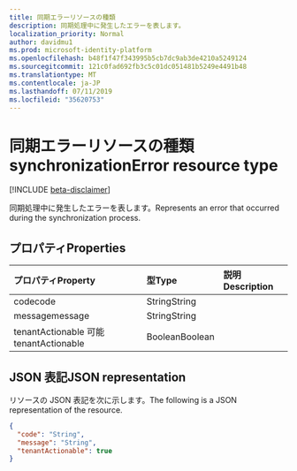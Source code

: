 ```yaml
---
title: 同期エラーリソースの種類
description: 同期処理中に発生したエラーを表します。
localization_priority: Normal
author: davidmu1
ms.prod: microsoft-identity-platform
ms.openlocfilehash: b48f1f47f343995b5cb7dc9ab3de4210a5249124
ms.sourcegitcommit: 121c0fad692fb3c5c01dc051481b5249e4491b48
ms.translationtype: MT
ms.contentlocale: ja-JP
ms.lasthandoff: 07/11/2019
ms.locfileid: "35620753"
---
```

# <a name="synchronizationerror-resource-type"></a><span data-ttu-id="f6aff-103">同期エラーリソースの種類</span><span class="sxs-lookup"><span data-stu-id="f6aff-103">synchronizationError resource type</span></span>

[!INCLUDE [beta-disclaimer](../../includes/beta-disclaimer.md)]

<span data-ttu-id="f6aff-104">同期処理中に発生したエラーを表します。</span><span class="sxs-lookup"><span data-stu-id="f6aff-104">Represents an error that occurred during the synchronization process.</span></span>

## <a name="properties"></a><span data-ttu-id="f6aff-105">プロパティ</span><span class="sxs-lookup"><span data-stu-id="f6aff-105">Properties</span></span>

<!-- Add descriptions for the properties. -->
| <span data-ttu-id="f6aff-106">プロパティ</span><span class="sxs-lookup"><span data-stu-id="f6aff-106">Property</span></span>     | <span data-ttu-id="f6aff-107">型</span><span class="sxs-lookup"><span data-stu-id="f6aff-107">Type</span></span>   |<span data-ttu-id="f6aff-108">説明</span><span class="sxs-lookup"><span data-stu-id="f6aff-108">Description</span></span>|
|:---------------|:--------|:----------|
|<span data-ttu-id="f6aff-109">code</span><span class="sxs-lookup"><span data-stu-id="f6aff-109">code</span></span>|<span data-ttu-id="f6aff-110">String</span><span class="sxs-lookup"><span data-stu-id="f6aff-110">String</span></span>||
|<span data-ttu-id="f6aff-111">message</span><span class="sxs-lookup"><span data-stu-id="f6aff-111">message</span></span>|<span data-ttu-id="f6aff-112">String</span><span class="sxs-lookup"><span data-stu-id="f6aff-112">String</span></span>||
|<span data-ttu-id="f6aff-113">tenantActionable 可能</span><span class="sxs-lookup"><span data-stu-id="f6aff-113">tenantActionable</span></span>|<span data-ttu-id="f6aff-114">Boolean</span><span class="sxs-lookup"><span data-stu-id="f6aff-114">Boolean</span></span>||

## <a name="json-representation"></a><span data-ttu-id="f6aff-115">JSON 表記</span><span class="sxs-lookup"><span data-stu-id="f6aff-115">JSON representation</span></span>

<span data-ttu-id="f6aff-116">リソースの JSON 表記を次に示します。</span><span class="sxs-lookup"><span data-stu-id="f6aff-116">The following is a JSON representation of the resource.</span></span>

<!-- {
  "blockType": "resource",
  "optionalProperties": [

  ],
  "@odata.type": "microsoft.graph.synchronizationError"
}-->

```json
{
  "code": "String",
  "message": "String",
  "tenantActionable": true
}

```

<!-- uuid: 8fcb5dbc-d5aa-4681-8e31-b001d5168d79
2015-10-25 14:57:30 UTC -->
<!--
{
  "type": "#page.annotation",
  "description": "synchronizationError resource",
  "keywords": "",
  "section": "documentation",
  "tocPath": "",
  "suppressions": []
}
-->

